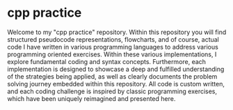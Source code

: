 # cpp practice

Welcome to my "cpp practice" repository.
Within this repository you will find structured pseudocode representations, flowcharts, and of course, actual code I have written in various programming languages to address various programming oriented exercises.
Within these various implementations, I explore fundamental coding and syntax concepts. 
Furthermore, each implementation is designed to showcase a deep and fulfilled understanding of the strategies being applied, as well as clearly documents the problem solving journey embedded within this repository. 
All code is custom written, and each coding challenge is inspired by classic programming exercises, which have been uniquely reimagined and presented here.
